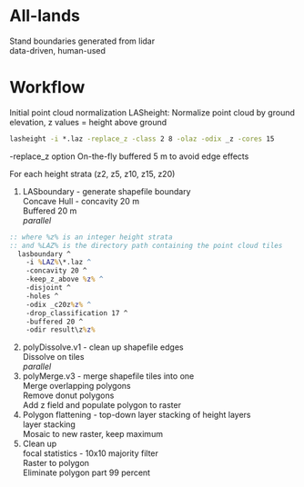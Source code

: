 # All-lands

Stand boundaries generated from lidar  
data-driven, human-used

# Workflow
Initial point cloud normalization
LASheight: Normalize point cloud by ground elevation, z values = height above ground
```cmd
lasheight -i *.laz -replace_z -class 2 8 -olaz -odix _z -cores 15
```
-replace_z option
On-the-fly buffered 5 m to avoid edge effects


For each height strata (z2, z5, z10, z15, z20)  
1. LASboundary - generate shapefile boundary  
  Concave Hull - concavity 20 m  
  Buffered 20 m  
  *parallel*
```cmd  
:: where %z% is an integer height strata
:: and %LAZ% is the directory path containing the point cloud tiles
  lasboundary ^
    -i %LAZ%\*.laz ^ 
    -concavity 20 ^
    -keep_z_above %z% ^ 
    -disjoint ^
    -holes ^
    -odix _c20z%z% ^ 
    -drop_classification 17 ^
    -buffered 20 ^
    -odir result\z%z%
```
2. polyDissolve.v1 - clean up shapefile edges  
  Dissolve on tiles  
  *parallel*
3. polyMerge.v3 - merge shapefile tiles into one  
  Merge overlapping polygons  
  Remove donut polygons  
  Add z field and populate
  polygon to raster
4. Polygon flattening -  top-down layer stacking of height layers  
  layer stacking  
  Mosaic to new raster, keep maximum  
5. Clean up  
  focal statistics - 10x10 majority filter  
  Raster to polygon  
  Eliminate polygon part 99 percent


